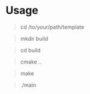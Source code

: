 # Usage

> cd /to/your/path/template 

> mkdir build 

> cd build 

> cmake .. 

> make 

> ./main 
